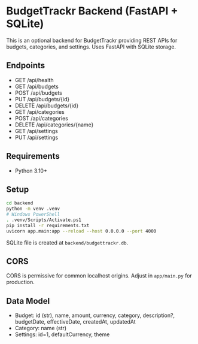 # BudgetTrackr Backend (FastAPI + SQLite)

This is an optional backend for BudgetTrackr providing REST APIs for budgets, categories, and settings. Uses FastAPI with SQLite storage.

## Endpoints

- GET    /api/health
- GET    /api/budgets
- POST   /api/budgets
- PUT    /api/budgets/{id}
- DELETE /api/budgets/{id}
- GET    /api/categories
- POST   /api/categories
- DELETE /api/categories/{name}
- GET    /api/settings
- PUT    /api/settings

## Requirements

- Python 3.10+

## Setup

```bash
cd backend
python -m venv .venv
# Windows PowerShell
. .venv/Scripts/Activate.ps1
pip install -r requirements.txt
uvicorn app.main:app --reload --host 0.0.0.0 --port 4000
```

SQLite file is created at `backend/budgettrackr.db`.

## CORS

CORS is permissive for common localhost origins. Adjust in `app/main.py` for production.

## Data Model

- Budget: id (str), name, amount, currency, category, description?, budgetDate, effectiveDate, createdAt, updatedAt
- Category: name (str)
- Settings: id=1, defaultCurrency, theme
